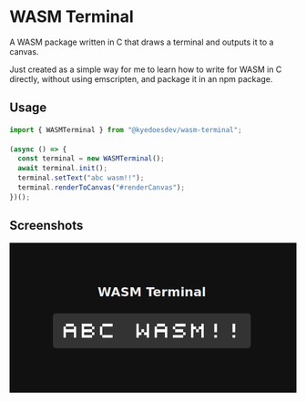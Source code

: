 # WASM Terminal

A WASM package written in C that draws a terminal and outputs it to a canvas.

Just created as a simple way for me to learn how to write for WASM in C directly,
without using emscripten, and package it in an npm package.

## Usage

```typescript
import { WASMTerminal } from "@kyedoesdev/wasm-terminal";

(async () => {
  const terminal = new WASMTerminal();
  await terminal.init();
  terminal.setText("abc wasm!!");
  terminal.renderToCanvas("#renderCanvas");
})();
```

## Screenshots

![Screenshot of wasm-terminal](https://github.com/kyelewis/hello-wasm-with-c/blob/main/screenshots/screenshot-1.png?raw=true)
